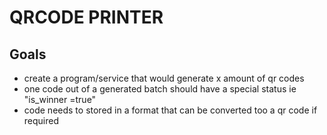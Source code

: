 # QRCODE PRINTER

## Goals

- create a program/service that would generate x amount of qr codes
- one code out of a generated batch should have a special status ie "is_winner =true"
- code needs to stored in a format that can be converted too a qr code if required
